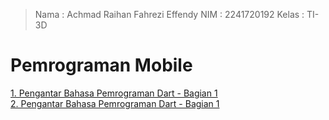 > Nama : Achmad Raihan Fahrezi Effendy
> NIM : 2241720192
> Kelas : TI-3D

# Pemrograman Mobile
[1. Pengantar Bahasa Pemrograman Dart - Bagian 1](/week_2)
<br/>
[2. Pengantar Bahasa Pemrograman Dart - Bagian 1](/week_3)
